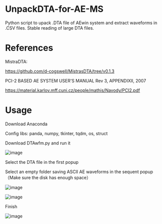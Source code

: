 # UnpackDTA-for-AE-MS
Python script to upack .DTA file of AEwin system and extract waveforms in .CSV files. Stable reading of large DTA files. 

# References
MistraDTA:

https://github.com/d-cogswell/MistrasDTA/tree/v0.1.3

PCI-2 BASED AE SYSTEM USER'S MANUAL Rev 3, APPENDIXII, 2007

https://material.karlov.mff.cuni.cz/people/mathis/Navody/PCI2.pdf

# Usage
Download Anaconda

Config libs: panda, numpy, tkinter, tqdm, os, struct

Download DTAwfm.py and run it

![image](https://github.com/user-attachments/assets/27eb37dc-e517-481c-97b3-780a755f1d7e)

Select the DTA file in the first popup

Select an empty folder saving ASCII AE waveforms in the sequent popup（Make sure the disk has enough space）

![image](https://github.com/user-attachments/assets/d24cdfd7-523d-4a4c-bb9f-400d66ea8bc5)

![image](https://github.com/user-attachments/assets/cd7073ff-c0d1-4a66-b6d2-99a0de512905)

Finish

![image](https://github.com/user-attachments/assets/4db06f30-4b51-490b-a6b1-6ea3666f7e82)










